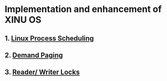 # Implementation and enhancement of XINU OS

## 1. [Linux Process Scheduling](https://github.com/rajan3010/XINU-OS/tree/master/Process%20Scheduling/csc501-lab1)
## 2. [Demand Paging](https://github.com/rajan3010/XINU-OS/tree/master/Demand%20Paging)
## 3. [Reader/ Writer Locks](https://github.com/rajan3010/XINU-OS/tree/master/Reader%20Writer%20Locks)